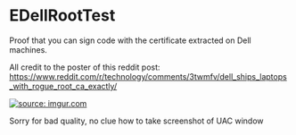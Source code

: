 # EDellRootTest

Proof that you can sign code with the certificate extracted on Dell machines.

All credit to the poster of this reddit post: https://www.reddit.com/r/technology/comments/3twmfv/dell_ships_laptops_with_rogue_root_ca_exactly/

<a href="http://imgur.com/YDsMnhQ"><img src="http://i.imgur.com/YDsMnhQ.jpg" title="source: imgur.com" /></a>

Sorry for bad quality, no clue how to take screenshot of UAC window
